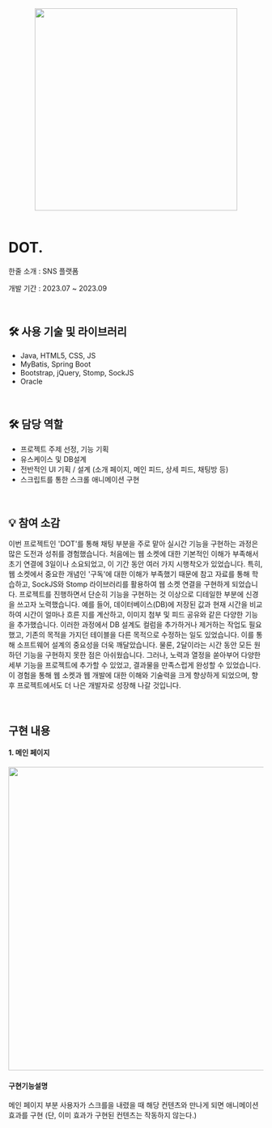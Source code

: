 <div align="center"> 
  <img src="DOT/src/main/webapp/resources/images/dot_logo.png" width="400">
</div>
<br>
<h1>DOT.</h1>
<p>한줄 소개 : SNS 플랫폼</p>
<p>개발 기간 : 2023.07 ~ 2023.09</p>
<br>
<div>
  <h2>🛠  사용 기술 및 라이브러리</h4>
  <ul>
    <li>Java, HTML5, CSS, JS</li>
    <li>MyBatis, Spring Boot</li>
    <li>Bootstrap, jQuery, Stomp, SockJS</li>
    <li>Oracle</li>
  </ul>
</div>
<br>
<div>
  <h2>🛠  담당 역할</h4>
  <ul>
    <li>프로젝트 주제 선정, 기능 기획</li>
    <li>유스케이스 및 DB설계</li>
    <li>전반적인 UI 기획 / 설계 (소개 페이지, 메인 피드, 상세 피드, 채팅방 등)</li>
    <li>스크립트를 통한 스크롤 애니메이션 구현</li>
  </ul>
</div>
<br>
<div>
  <h2>💡 참여 소감</h2> 
  이번 프로젝트인 'DOT'를 통해 채팅 부분을 주로 맡아 실시간 기능을 구현하는 과정은 많은 도전과 성취를 경험했습니다. 처음에는 웹 소켓에 대한 기본적인 이해가 부족해서 초기 연결에 3일이나 소요되었고, 이 기간 동안 여러 가지 시행착오가 있었습니다. 특히, 웹 소켓에서 중요한 개념인 '구독'에 대한 이해가 부족했기 때문에 참고 자료를 통해 학습하고, SockJS와 Stomp 라이브러리를 활용하여 웹 소켓 연결을 구현하게 되었습니다.
프로젝트를 진행하면서 단순히 기능을 구현하는 것 이상으로 디테일한 부분에 신경을 쓰고자 노력했습니다. 예를 들어, 데이터베이스(DB)에 저장된 값과 현재 시간을 비교하여 시간이 얼마나 흐른 지를 계산하고, 이미지 첨부 및 피드 공유와 같은 다양한 기능을 추가했습니다. 이러한 과정에서 DB 설계도 컬럼을 추가하거나 제거하는 작업도 필요했고, 기존의 목적을 가지던 테이블을 다른 목적으로 수정하는 일도 있었습니다. 이를 통해 소프트웨어 설계의 중요성을 더욱 깨달았습니다.
물론, 2달이라는 시간 동안 모든 원하던 기능을 구현하지 못한 점은 아쉬웠습니다. 그러나, 노력과 열정을 쏟아부어 다양한 세부 기능을 프로젝트에 추가할 수 있었고, 결과물을 만족스럽게 완성할 수 있었습니다. 이 경험을 통해 웹 소켓과 웹 개발에 대한 이해와 기술력을 크게 향상하게 되었으며, 향후 프로젝트에서도 더 나은 개발자로 성장해 나갈 것입니다.
</div>
<br><br>
<h2>구현 내용</h2>
<div>
  <h4>1. 메인 페이지</h4>
  <img src="7HTHETOWN Git Img/Main.png" width="600"/>
  <p>
    <h4>구현기능설명</h4>
    메인 페이지 부분 사용자가 스크를을 내렸을 때 해당 컨텐츠와 만나게 되면 애니메이션 효과를 구현
    (단, 이미 효과가 구현된 컨텐츠는 작동하지 않는다.)
  </p>
  <br>
</div>
